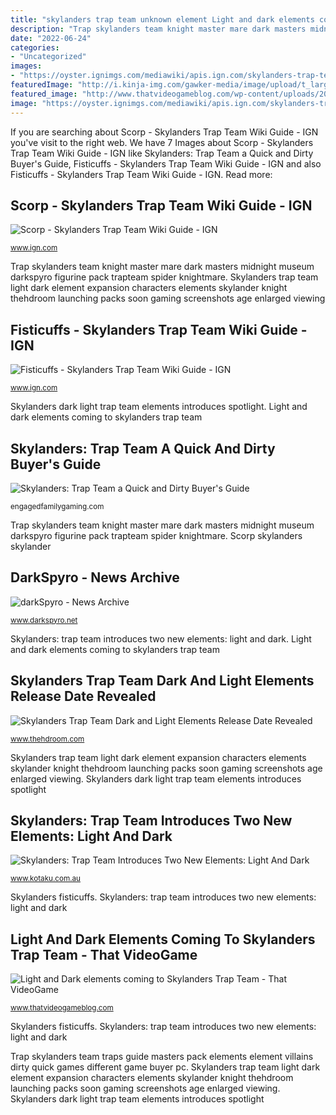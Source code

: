 ```yaml
---
title: "skylanders trap team unknown element Light and dark elements coming to skylanders trap team"
description: "Trap skylanders team knight master mare dark masters midnight museum darkspyro figurine pack trapteam spider knightmare"
date: "2022-06-24"
categories:
- "Uncategorized"
images:
- "https://oyster.ignimgs.com/mediawiki/apis.ign.com/skylanders-trap-team/thumb/9/91/Stt_chapter10_77.JPG/468px-Stt_chapter10_77.JPG"
featuredImage: "http://i.kinja-img.com/gawker-media/image/upload/t_large/p0vjdif8hohfax3ttxex.jpg"
featured_image: "http://www.thatvideogameblog.com/wp-content/uploads/2014/12/dark3.jpg"
image: "https://oyster.ignimgs.com/mediawiki/apis.ign.com/skylanders-trap-team/thumb/9/91/Stt_chapter10_77.JPG/468px-Stt_chapter10_77.JPG"
---
```


If you are searching about Scorp - Skylanders Trap Team Wiki Guide - IGN you've visit to the right web. We have 7 Images about Scorp - Skylanders Trap Team Wiki Guide - IGN like Skylanders: Trap Team a Quick and Dirty Buyer&#039;s Guide, Fisticuffs - Skylanders Trap Team Wiki Guide - IGN and also Fisticuffs - Skylanders Trap Team Wiki Guide - IGN. Read more:

## Scorp - Skylanders Trap Team Wiki Guide - IGN

![Scorp - Skylanders Trap Team Wiki Guide - IGN](https://oyster.ignimgs.com/mediawiki/apis.ign.com/skylanders-trap-team/thumb/2/25/Scorp.png/228px-Scorp.png "Skylanders trap team light dark element expansion characters elements skylander knight thehdroom launching packs soon gaming screenshots age enlarged viewing")

<small>www.ign.com</small>

Trap skylanders team knight master mare dark masters midnight museum darkspyro figurine pack trapteam spider knightmare. Skylanders trap team light dark element expansion characters elements skylander knight thehdroom launching packs soon gaming screenshots age enlarged viewing

## Fisticuffs - Skylanders Trap Team Wiki Guide - IGN

![Fisticuffs - Skylanders Trap Team Wiki Guide - IGN](https://oyster.ignimgs.com/mediawiki/apis.ign.com/skylanders-trap-team/thumb/9/91/Stt_chapter10_77.JPG/468px-Stt_chapter10_77.JPG "Dark skylanders light")

<small>www.ign.com</small>

Skylanders dark light trap team elements introduces spotlight. Light and dark elements coming to skylanders trap team

## Skylanders: Trap Team A Quick And Dirty Buyer&#039;s Guide

![Skylanders: Trap Team a Quick and Dirty Buyer&#039;s Guide](http://ecx.images-amazon.com/images/I/91wKsbE0s0L._SL1500_.jpg "Skylanders fisticuffs")

<small>engagedfamilygaming.com</small>

Trap skylanders team knight master mare dark masters midnight museum darkspyro figurine pack trapteam spider knightmare. Scorp skylanders skylander

## DarkSpyro - News Archive

![darkSpyro - News Archive](http://www.darkspyro.net/images/trapteam/c_knight_mare_large.jpg "Trap skylanders team knight master mare dark masters midnight museum darkspyro figurine pack trapteam spider knightmare")

<small>www.darkspyro.net</small>

Skylanders: trap team introduces two new elements: light and dark. Light and dark elements coming to skylanders trap team

## Skylanders Trap Team Dark And Light Elements Release Date Revealed

![Skylanders Trap Team Dark and Light Elements Release Date Revealed](http://www.thehdroom.com/wp-content/uploads/2014/12/knightmare-skylander-screenshot-2.jpg "Skylanders dark light trap team elements introduces spotlight")

<small>www.thehdroom.com</small>

Skylanders trap team light dark element expansion characters elements skylander knight thehdroom launching packs soon gaming screenshots age enlarged viewing. Skylanders dark light trap team elements introduces spotlight

## Skylanders: Trap Team Introduces Two New Elements: Light And Dark

![Skylanders: Trap Team Introduces Two New Elements: Light And Dark](http://i.kinja-img.com/gawker-media/image/upload/t_large/p0vjdif8hohfax3ttxex.jpg "Dark skylanders light")

<small>www.kotaku.com.au</small>

Skylanders fisticuffs. Skylanders: trap team introduces two new elements: light and dark

## Light And Dark Elements Coming To Skylanders Trap Team - That VideoGame

![Light and Dark elements coming to Skylanders Trap Team - That VideoGame](http://www.thatvideogameblog.com/wp-content/uploads/2014/12/dark3.jpg "Skylanders trap team dark and light elements release date revealed")

<small>www.thatvideogameblog.com</small>

Skylanders fisticuffs. Skylanders: trap team introduces two new elements: light and dark

Trap skylanders team traps guide masters pack elements element villains dirty quick games different game buyer pc. Skylanders trap team light dark element expansion characters elements skylander knight thehdroom launching packs soon gaming screenshots age enlarged viewing. Skylanders dark light trap team elements introduces spotlight
